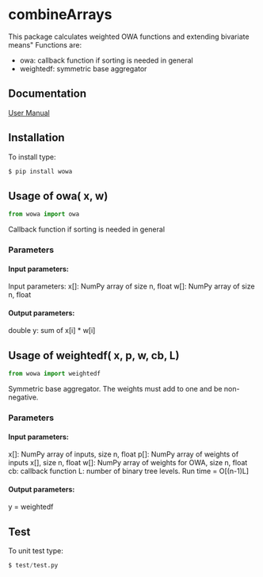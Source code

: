 # combineArrays
This package calculates weighted OWA functions and extending bivariate means" Functions are:
- owa: callback function if sorting is needed in general 
- weightedf: symmetric base aggregator 

## Documentation
[User Manual](https://github.com/nhenseler/wowa/blob/main/docs/wowa-theory.pdf)

## Installation
To install type:
```python
$ pip install wowa
```
## Usage of owa( x, w)
```python
from wowa import owa
```
Callback function if sorting is needed in general 
### Parameters
#### Input parameters:
Input parameters:
x[]: NumPy array of size n, float
w[]: NumPy array of size n, float
#### Output parameters:
double y: sum of x[i] * w[i] 

## Usage of weightedf( x, p, w, cb, L)
```python
from wowa import weightedf 
```
Symmetric base aggregator. The weights must add to one and be non-negative.
### Parameters
#### Input parameters:
x[]: NumPy array of inputs, size n, float
p[]: NumPy array of weights of inputs x[], size n, float
w[]: NumPy array of weights for OWA, size n, float
cb: callback function
L: number of binary tree levels. Run time = O[(n-1)L] 
#### Output parameters:
y = weightedf

## Test
To unit test type:
```python
$ test/test.py
```